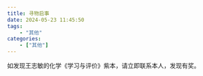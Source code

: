 ```yaml
---
title: 寻物启事
date: 2024-05-23 11:45:50
tags:
    - "其他"
categories:
    - ["其他"]
---
```


如发现王志敏的化学《学习与评价》紫本，请立即联系本人，发现有奖。